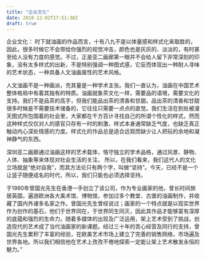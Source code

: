 ```yaml
---
title: "企业文化"
date: 2018-12-02T17:51:38Z
draft: true
---
```

企业文化：
时下就油画的作品而言，十有八九不是以体量感和样式化来取胜的，因此，很多时候它不会带给你强烈的视觉冲击，颜色也是灰灰的、淡淡的，有时甚至给人没有力度的感觉。不过，正是亚二画廊第一眼并不会给人留下非常深刻的印象，没有太多样式的出新，不是特别强调一种图式感，它反而体现出一种耐人寻味的艺术状态，一种具备人文油画属性的艺术风格。

人文油画不是一种画派，充其量是一种学术主张。我们一直认为，油画在中国艺术整体格局中有着其独有的特质。油画就象茶文化一样，需要品的语境，需要文化的支持。我们不是品茶的高手，但我们能品出茶的清香和甘甜。品出茶的清香和甘甜很多时候是不需要技术储备的，它往往只需要一点点的直觉。我们生活在到处被漫天图式所包围着的社会里，大家都在千方百计寻找自己的所谓个性化的样式，然而这种样式仅仅对人的感官只存有一时的刺激，样式本身通常缺乏气度，也缺乏真正触动内心深处情感的力度。样式化的作品总是适合远观而缺少让人把玩的余地和凝神静气的东西。

深圳亚二画廊通过油画这样的艺术载体，恪守独立的学术品格，通过风景、静物、人体、抽象等来体现对社会生活的关注，  所以，在我们看来，我们这代人的文化立场就是“绝对自我”，而其方法论只有两个字，叫做“坚持”。今天，已经不是一个让竖子随便成名的时代，所以，我们只能也必须选择坚持。

于1980年曾国光先生在香港一手创立了该公司，作为专业画家的他，曾长时间旅居英国，遍游欧洲各大美术馆、博物馆，参加过多个教堂、古堡的油画制作，并收藏了国内外诸多名家之作。曾国光先生曾经说过；画家的一个特点就是以现实世界作为创作的基石，他们于世界同在，于世界同生同灭，因此其作品才能够富有深厚的底蕴和强烈的生命力。随着多媒体的出现及广泛运用，架上艺术受到了挑战，创造现代的艺术成了当代油画家的新课题。经过三十年的苦心经营及同行的支持，曾国光先生累积了丰富的经验，在欧美艺术市场上建立了完善的销售网络，市场遍及世界各地。所以我们相信他在艺术上孜孜不倦地探索一定能让架上艺术散发永恒的魅力。”
